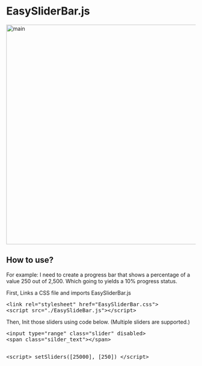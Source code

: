 # EasySliderBar.js
<img width="582" alt="main" src="https://github.com/user-attachments/assets/2a047e18-02b9-4973-ab71-ea8a4d926e19">
<h2>How to use?</h2>
<p>
For example: I need to create a progress bar that shows a percentage of a value 250 out of 2,500.
Which going to yields a 10% progress status.
</p>
<p>
First, Links a CSS file and imports EasySliderBar.js
</p>
<pre>
&lt;link rel="stylesheet" href="EasySliderBar.css"&gt;
&lt;script src="./EasySlideBar.js"&gt;&lt;/script&gt;
</pre>
<p>
Then, Init those sliders using code below. (Multiple sliders are supported.)
</p>
<pre>
&lt;input type=&quot;range&quot; class=&quot;slider&quot; disabled&gt;
&lt;span class=&quot;silder_text&quot;&gt;&lt;/span&gt;

&lt;script&gt;
    setSliders([25000], [250])
&lt;/script&gt;</pre>